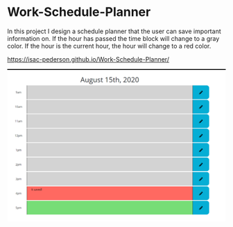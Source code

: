 # Work-Schedule-Planner


In this project I design a schedule planner that the user can save important information on. If the hour has passed
the time block will change to a gray color. If the hour is the current hour, the hour will change to a red color.

https://isac-pederson.github.io/Work-Schedule-Planner/


![](images/Planner2.PNG)
